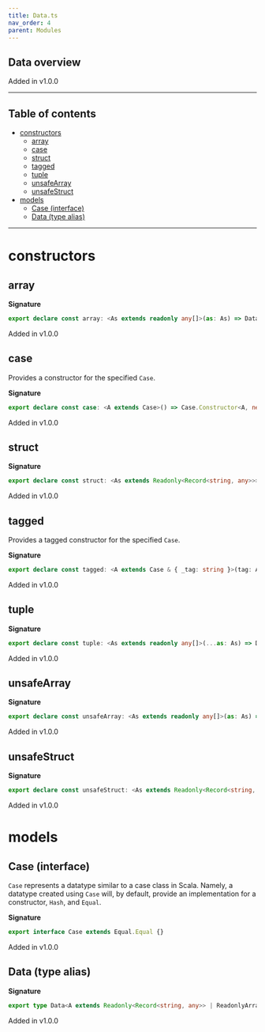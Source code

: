 ```yaml
---
title: Data.ts
nav_order: 4
parent: Modules
---
```


## Data overview

Added in v1.0.0

---

<h2 class="text-delta">Table of contents</h2>

- [constructors](#constructors)
  - [array](#array)
  - [case](#case)
  - [struct](#struct)
  - [tagged](#tagged)
  - [tuple](#tuple)
  - [unsafeArray](#unsafearray)
  - [unsafeStruct](#unsafestruct)
- [models](#models)
  - [Case (interface)](#case-interface)
  - [Data (type alias)](#data-type-alias)

---

# constructors

## array

**Signature**

```ts
export declare const array: <As extends readonly any[]>(as: As) => Data<As>
```

Added in v1.0.0

## case

Provides a constructor for the specified `Case`.

**Signature**

```ts
export declare const case: <A extends Case>() => Case.Constructor<A, never>
```

Added in v1.0.0

## struct

**Signature**

```ts
export declare const struct: <As extends Readonly<Record<string, any>>>(as: As) => Data<As>
```

Added in v1.0.0

## tagged

Provides a tagged constructor for the specified `Case`.

**Signature**

```ts
export declare const tagged: <A extends Case & { _tag: string }>(tag: A['_tag']) => Case.Constructor<A, '_tag'>
```

Added in v1.0.0

## tuple

**Signature**

```ts
export declare const tuple: <As extends readonly any[]>(...as: As) => Data<As>
```

Added in v1.0.0

## unsafeArray

**Signature**

```ts
export declare const unsafeArray: <As extends readonly any[]>(as: As) => Data<As>
```

Added in v1.0.0

## unsafeStruct

**Signature**

```ts
export declare const unsafeStruct: <As extends Readonly<Record<string, any>>>(as: As) => Data<As>
```

Added in v1.0.0

# models

## Case (interface)

`Case` represents a datatype similar to a case class in Scala. Namely, a
datatype created using `Case` will, by default, provide an implementation
for a constructor, `Hash`, and `Equal`.

**Signature**

```ts
export interface Case extends Equal.Equal {}
```

Added in v1.0.0

## Data (type alias)

**Signature**

```ts
export type Data<A extends Readonly<Record<string, any>> | ReadonlyArray<any>> = Readonly<A> & Equal.Equal
```

Added in v1.0.0

